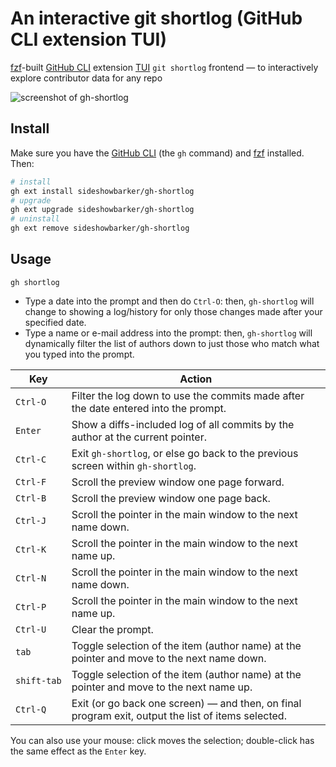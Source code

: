 # An interactive git shortlog (GitHub CLI extension TUI)

[fzf](https://github.com/junegunn/fzf#installation)-built [GitHub CLI](https://github.com/cli/cli) extension [TUI](https://en.wikipedia.org/wiki/Text-based_user_interface) `git shortlog` frontend — to interactively explore contributor data for any repo

<img alt="screenshot of gh-shortlog" src="https://github.com/user-attachments/assets/413c5c74-d143-4bfc-b564-4d842b83123c" />

## Install

Make sure you have the [GitHub CLI](https://github.com/cli/cli#installation) (the `gh` command) and [fzf](https://github.com/junegunn/fzf#installation) installed. Then:

```sh
# install
gh ext install sideshowbarker/gh-shortlog
# upgrade
gh ext upgrade sideshowbarker/gh-shortlog
# uninstall
gh ext remove sideshowbarker/gh-shortlog
```

## Usage

```
gh shortlog
```

- Type a date into the prompt and then do `Ctrl-O`: then, `gh-shortlog` will change to showing a log/history for only those changes made after your specified date.
- Type a name or e-mail address into the prompt: then, `gh-shortlog` will dynamically filter the list of authors down to just those who match what you typed into the prompt.

| Key    | Action                                                        |
| ------ | ------------------------------------------------------------- |
| `Ctrl‑O`     | Filter the log down to use the commits made after the date entered into the prompt.|
| `Enter`      | Show a diffs-included log of all commits by the author at the current pointer. |
| `Ctrl‑C`     | Exit `gh-shortlog`, or else go back to the previous screen within `gh-shortlog`. |
| `Ctrl‑F`     | Scroll the preview window one page forward. |
| `Ctrl‑B`     | Scroll the preview window one page back. |
| `Ctrl‑J`     | Scroll the pointer in the main window to the next name down. |
| `Ctrl‑K`     | Scroll the pointer in the main window to the next name up. |
| `Ctrl‑N`     | Scroll the pointer in the main window to the next name down. |
| `Ctrl‑P`     | Scroll the pointer in the main window to the next name up. |
| `Ctrl‑U`     | Clear the prompt. |
| `tab`        | Toggle selection of the item (author name) at the pointer and move to the next name down. |
| `shift‑tab`  | Toggle selection of the item (author name) at the pointer and move to the next name up. |
| `Ctrl‑Q`     | Exit (or go back one screen) — and then, on final program exit, output the list of items selected. |

You can also use your mouse: click moves the selection; double-click has the same effect as the `Enter` key.
